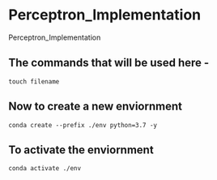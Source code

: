 # Perceptron_Implementation
Perceptron_Implementation


## The commands that will be used here - 
```
touch filename
``` 
## Now to create a new enviornment 

```
conda create --prefix ./env python=3.7 -y

```

## To activate the enviornment 

```
conda activate ./env


```